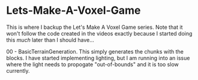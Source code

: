 # Lets-Make-A-Voxel-Game
This is where I backup the Let's Make A Voxel Game series. Note that it won't follow the code created in the videos exactly because I started doing this *much* later than I should have...

00 - BasicTerrainGeneration. This simply generates the chunks with the blocks. I have started implementing lighting, but I am running into an issue where the light needs to propogate "out-of-bounds" and it is too slow currently.
